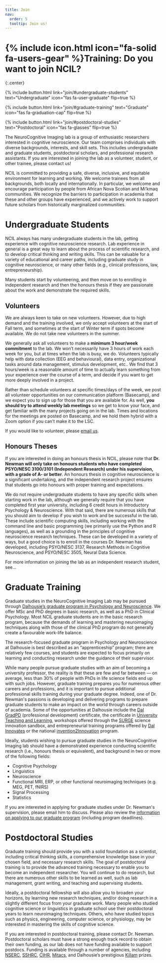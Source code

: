 ```yaml
---
title: Join
nav:
  order: 5
  tooltip: Join us!
---
```


# {% include icon.html icon="fa-solid fa-users-gear" %}Training: Do you want to join NCIL?
{:.center}

{%
  include button.html
  link="join/#undergraduate-students"
  text="Undergraduate"
  icon="fas fa-user-graduate"
  flip=true
%}

{%
  include button.html
  link="join/#graduate-training"
  text="Graduate"
  icon="fas fa-graduation-cap"
  flip=true
%}

{%
  include button.html
  link="join/#postdoctoral-studies"
  text="Postdoctoral"
  icon="fas fa-glasses"
  flip=true
%}

The NeuroCognitive Imaging lab is a group of enthusiastic researchers interested in cognitive neuroscience. Our team comprises individuals with diverse backgrounds, interests, and skill sets. This includes undergraduate and graduate students, postdoctoral scholars, and professional research assistants. If you are interested in joining the lab as a volunteer, student, or other trainee, please contact us!

NCIL is committed to providing a safe, diverse, inclusive, and equitable environment for learning and working. We welcome trainees from all backgrounds, both locally and internationally. In particular, we welcome and encourage participation by people from African Nova Scotian and Mi’kmaq communities. We recognize the barriers to participation in academia that these and other groups have experienced, and we actively work to support future scholars from historically marginalized communities.

# Undergraduate Students
NCIL always has many undergraduate students in the lab, getting experience with cognitive neuroscience research. Lab experience in general is a great way to learn about the process of scientific research, and to develop critical thinking and writing skills. This can be valuable for a variety of educational and career paths, including graduate study in cognitive neuroscience, or many other fields (e.g., clinical professions, law, entrepreneurship).

Many students start by volunteering, and then move on to enrolling in independent research and then the honours thesis if they are passionate about the work and demonstrate the required skills. 

## Volunteers
We are always keen to take on new volunteers. However, due to high demand and the training involved, we only accept volunteers at the start of Fall term, and sometimes at the start of Winter term if spots become available. We do not take new volunteers in the summer.

We generally ask all volunteers to make a **minimum 3 hour/week commitment** to the lab. We won’t necessarily have 3 hours of work each week for you, but at times when the lab is busy, we do. Volunteers typically help with data collection (EEG and behavioural), data entry, organizational tasks around data management, stimulus development, etc.. We find that 3 hours/week is a reasonable amount of time to actually learn something from your experience over the course of a term, and decide if you want to get more deeply involved in a project.

Rather than schedule volunteers at specific times/days of the week, we post all volunteer opportunities on our communication platform (Basecamp), and we expect you to sign up for those that you are available for. As well, **you should try to attend weekly lab meetings** so we get to know your face, and get familiar with the many projects going on in the lab. Times and locations for the meetings are posted on Basecamp, and we hold them hybrid with a Zoom option if you can’t make it to the LSC.

If you would like to volunteer, please [email us](mailto:NCIL@dal.ca).

## Honours Theses
If you are interested in doing an honours thesis in NCIL, please note that **Dr. Newman will only take on honours students who have completed PSYO/NESC 3100/3101 (Independent Research) under his supervision, with a grade of A- or better**. An honours thesis in cognitive neuroscience is a significant undertaking, and the independent research project ensures that students go into honours with proper training and expectations.

We do not require undergraduate students to have any specific skills when starting work in the lab, although we generally require that you have completed first year university, including 6 credit hours in Introductory Psychology & Neuroscience. With that said, there are numerous skills that you should aim to develop if you wish to work and be successful in the lab. These include scientific computing skills, including working with the command line and basic programming (we primarily use the Python and R languages), as well as a grounding in the principles of cognitive neuroscience research techniques. These can be developed in a variety of ways, but a good choice is to enroll in the courses Dr. Newman has developed, including PSYO/NESC 3137, Research Methods in Cognitive Neuroscience, and PSYO/NESC 3505, Neural Data Science. 

For more information on joining the lab as an independent research student, see…

# Graduate Training
Graduate studies in the NeuroCognitive Imaging Lab may be pursued through [Dalhousie’s graduate program in Psychology and Neuroscience](https://www.dal.ca/faculty/science/psychology_neuroscience/programs/graduate-programs.html). We offer MSc and PhD degrees in basic research, as well as a PhD in Clinical Psychology. Most NCIL graduate students are in the basic research program, because the demands of learning and mastering neuroimaging techniques along with those of the clinical PhD program do not generally create a favourable work-life balance.

The research-focused graduate program in Psychology and Neuroscience at Dalhousie is best described as an “apprenticeship” program; there are relatively few courses, and students are expected to focus primarily on learning and conducting research under the guidance of their supervisor. 

While many people pursue graduate studies with an aim of becoming a university professor, the reality is that these are few and far between — on average, less than 30% of people with PhDs in life science fields end up with such jobs. However, graduate training prepares you for numerous other careers and professions, and it is important to pursue additional professional skills training during your graduate degree. Indeed, one of Dr. Newman's passions is developing and delivering programs to prepare graduate students to make an impact on the world through careers outside of academia. Some of the opportunities at Dalhousie include the [Dal GradPD](https://www.dal.ca/faculty/gradstudies/current-students/professional-development/gradpd.html) (professional development) certificate, the certificate in [University Teaching and Learning](https://www.dal.ca/dept/clt/programs/CUTL.html), workshops offered through the [SURGE](https://surgeinnovation.ca) science innovation sandbox, and entrepreneurial training programs offered by [Dal Innovates](https://dalinnovates.ca) or the national [invention2Innovation](https://beedie.sfu.ca/programs/graduate/invention-to-innovation) program.

Ideally, students wishing to pursue graduate studies in the NeuroCognitive Imaging lab should have a demonstrated experience conducting scientific research (i.e., honours thesis or equivalent), and background in two or more of the following fields:

- Cognitive Psychology
- Linguistics
- Neuroscience
- Functional MRI, ERP, or other functional neuroimaging techniques (e.g. MEG, PET, fNIRS)
- Signal Processing
- Statistics

If you are interested in applying for graduate studies under Dr. Newman's supervision, please email him to discuss. Please also review the [information on applying to our graduate program](https://www.dal.ca/faculty/science/psychology_neuroscience/programs/graduate-programs/application-procedures.html) (including program deadlines). 

# Postdoctoral Studies
Graduate training should provide you with a solid foundation as a scientist, including critical thinking skills, a comprehensive knowledge base in your chosen field, and necessary research skills. The goal of postdoctoral training is to provide the advanced training necessary to enable you to become an independent researcher. You will continue to do research, but there are numerous other skills to be learned as well, such as lab management, grant writing, and teaching and supervising students.

Ideally, a postdoctoral fellowship will also allow you to broaden your horizons, by learning new research techniques, and/or doing research in a slightly different focus from your graduate work. Many people who studied cognitive science or linguistics in graduate school use their postdoctoral years to learn neuroimaging techniques. Others, who have studied topics such as physics, engineering, computer science, or physiology, may be interested in mastering the skills of cognitive science.

If you are interested in postdoctoral training, please contact Dr. Newman. Postdoctoral scholars must have a strong enough track record to obtain their own funding, as our lab does not have funding available to support postdocs. Funding is available through a number of agencies, including [NSERC](https://www.nserc-crsng.gc.ca), [SSHRC](https://www.sshrc-crsh.gc.ca), [CIHR](https://cihr-irsc.gc.ca), [Mitacs](https://www.mitacs.ca/en), and Dalhousie’s prestigious [Killam](https://www.dal.ca/faculty/gradstudies/why-dal/killam-advantage.html) prizes. 
